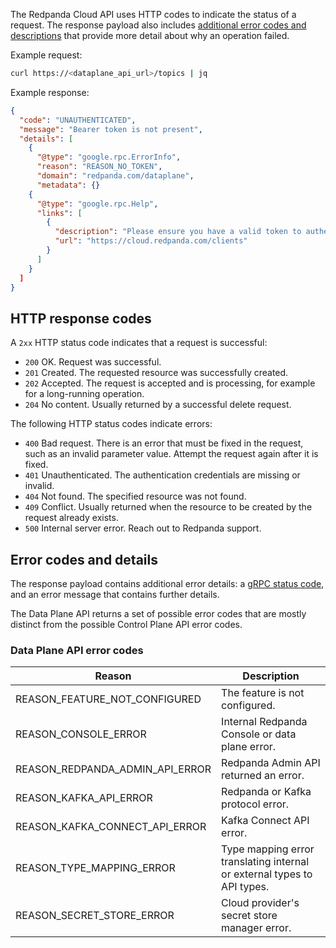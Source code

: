The Redpanda Cloud API uses HTTP codes to indicate the status of a request. The response payload also includes [additional error codes and descriptions](#error-codes-and-details) that provide more detail about why an operation failed.

Example request:

```bash
curl https://<dataplane_api_url>/topics | jq
```

Example response:

```json
{
  "code": "UNAUTHENTICATED",
  "message": "Bearer token is not present",
  "details": [
    {
      "@type": "google.rpc.ErrorInfo",
      "reason": "REASON_NO_TOKEN",
      "domain": "redpanda.com/dataplane",
      "metadata": {}
    {
      "@type": "google.rpc.Help",
      "links": [
        {
          "description": "Please ensure you have a valid token to authenticate against the API. If you don't have a token, create a client and follow the instructions to request a token.",
          "url": "https://cloud.redpanda.com/clients"
        }
      ]
    }
  ]
}
```

## HTTP response codes

A `2xx` HTTP status code indicates that a request is successful:

- `200` OK. Request was successful.
- `201` Created. The requested resource was successfully created.
- `202` Accepted. The request is accepted and is processing, for example for a long-running operation.
- `204` No content. Usually returned by a successful delete request.

The following HTTP status codes indicate errors:

- `400` Bad request. There is an error that must be fixed in the request, such as an invalid parameter value. Attempt the request again after it is fixed.
- `401` Unauthenticated. The authentication credentials are missing or invalid.
- `404` Not found. The specified resource was not found.
- `409` Conflict. Usually returned when the resource to be created by the request already exists.
- `500` Internal server error. Reach out to Redpanda support.

## Error codes and details

The response payload contains additional error details: a [gRPC status code](https://grpc.io/docs/guides/status-codes/), and an error message that contains further details. 

The Data Plane API returns a set of possible error codes that are mostly distinct from the possible Control Plane API error codes.

### Data Plane API error codes

| Reason | Description |
|--------|-------------|
| REASON_FEATURE_NOT_CONFIGURED | The feature is not configured. |
| REASON_CONSOLE_ERROR | Internal Redpanda Console or data plane error. |
| REASON_REDPANDA_ADMIN_API_ERROR | Redpanda Admin API returned an error. |
| REASON_KAFKA_API_ERROR | Redpanda or Kafka protocol error. |
| REASON_KAFKA_CONNECT_API_ERROR | Kafka Connect API error. |
| REASON_TYPE_MAPPING_ERROR | Type mapping error translating internal or external types to API types. |
| REASON_SECRET_STORE_ERROR | Cloud provider's secret store manager error. |